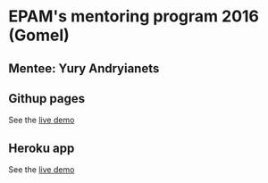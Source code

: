 # EPAM's mentoring program 2016 (Gomel)
## Mentee: Yury Andryianets

## Githup pages
See the [live demo](https://andryianets.github.io/fe-mentoring-2016/)

## Heroku app
See the [live demo](https://mentoring2016.herokuapp.com/)
